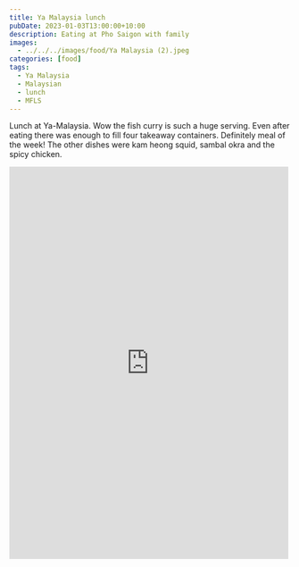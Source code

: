 ```yaml
---
title: Ya Malaysia lunch
pubDate: 2023-01-03T13:00:00+10:00
description: Eating at Pho Saigon with family
images:
  - ../../../images/food/Ya Malaysia (2).jpeg
categories: [food]
tags:
  - Ya Malaysia
  - Malaysian
  - lunch
  - MFLS
---
```


Lunch at Ya-Malaysia. Wow the fish curry is such a huge serving. Even after eating there was enough to fill four takeaway containers. Definitely meal of the week! The other dishes were kam heong squid, sambal okra and the spicy chicken.

<iframe src="https://www.facebook.com/plugins/post.php?href=https%3A%2F%2Fwww.facebook.com%2Fchris1.tham%2Fposts%2Fpfbid0u3SFQ2bDt3S66WSGP3dhQKMyThbQRg8u4HfWZqsy4di5gRDQA8wzYgej1Ptx9i2El&show_text=true&width=500" width="500" height="703" style="border:none;overflow:hidden" scrolling="no" frameborder="0" allowfullscreen="true" allow="autoplay; clipboard-write; encrypted-media; picture-in-picture; web-share"></iframe>
